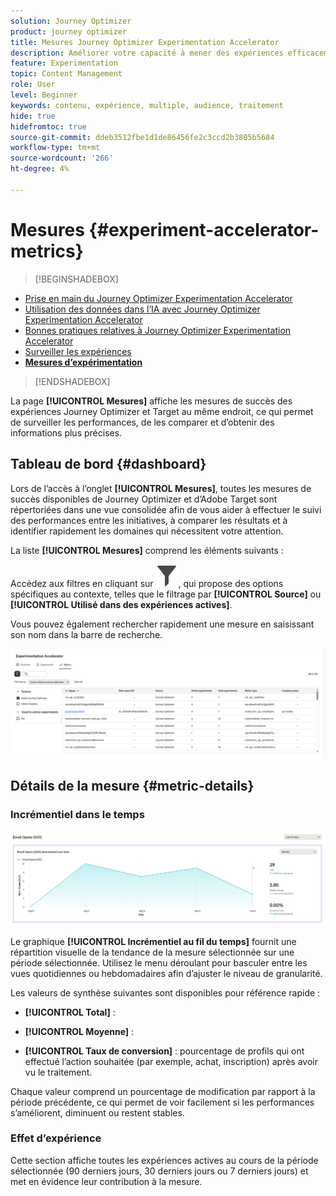 ```yaml
---
solution: Journey Optimizer
product: journey optimizer
title: Mesures Journey Optimizer Experimentation Accelerator
description: Améliorer votre capacité à mener des expériences efficacement et à générer des informations
feature: Experimentation
topic: Content Management
role: User
level: Beginner
keywords: contenu, expérience, multiple, audience, traitement
hide: true
hidefromtoc: true
source-git-commit: ddeb3512fbe1d1de86456fe2c3ccd2b3805b5684
workflow-type: tm+mt
source-wordcount: '266'
ht-degree: 4%

---
```


# Mesures {#experiment-accelerator-metrics}

>[!BEGINSHADEBOX]

* [Prise en main du Journey Optimizer Experimentation Accelerator](experiment-accelerator.md)
* [Utilisation des données dans l’IA avec Journey Optimizer Experimentation Accelerator](experiment-accelerator-security.md)
* [Bonnes pratiques relatives à Journey Optimizer Experimentation Accelerator](experiment-accelerator-best-practices.md)
* [Surveiller les expériences](experiment-accelerator-monitor.md)
* **[Mesures d’expérimentation](experiment-accelerator-metrics.md)**

>[!ENDSHADEBOX]

La page **[!UICONTROL Mesures]** affiche les mesures de succès des expériences Journey Optimizer et Target au même endroit, ce qui permet de surveiller les performances, de les comparer et d’obtenir des informations plus précises.

## Tableau de bord {#dashboard}

Lors de l’accès à l’onglet **[!UICONTROL Mesures]**, toutes les mesures de succès disponibles de Journey Optimizer et d’Adobe Target sont répertoriées dans une vue consolidée afin de vous aider à effectuer le suivi des performances entre les initiatives, à comparer les résultats et à identifier rapidement les domaines qui nécessitent votre attention.

La liste **[!UICONTROL Mesures]** comprend les éléments suivants :

Accédez aux filtres en cliquant sur ![](assets/do-not-localize/Smock_Filter_18_N.svg), qui propose des options spécifiques au contexte, telles que le filtrage par **[!UICONTROL Source]** ou **[!UICONTROL Utilisé dans des expériences actives]**.

Vous pouvez également rechercher rapidement une mesure en saisissant son nom dans la barre de recherche.

![](assets/experiment-monitor-metrics.png)

## Détails de la mesure {#metric-details}

### Incrémentiel dans le temps

![](assets/experiment-monitor-metrics-2.png)

Le graphique **[!UICONTROL Incrémentiel au fil du temps]** fournit une répartition visuelle de la tendance de la mesure sélectionnée sur une période sélectionnée. Utilisez le menu déroulant pour basculer entre les vues quotidiennes ou hebdomadaires afin d’ajuster le niveau de granularité.

Les valeurs de synthèse suivantes sont disponibles pour référence rapide :

* **[!UICONTROL Total]** :

* **[!UICONTROL Moyenne]** :

* **[!UICONTROL Taux de conversion]** : pourcentage de profils qui ont effectué l’action souhaitée (par exemple, achat, inscription) après avoir vu le traitement.

Chaque valeur comprend un pourcentage de modification par rapport à la période précédente, ce qui permet de voir facilement si les performances s’améliorent, diminuent ou restent stables.

### Effet d’expérience

Cette section affiche toutes les expériences actives au cours de la période sélectionnée (90 derniers jours, 30 derniers jours ou 7 derniers jours) et met en évidence leur contribution à la mesure.
